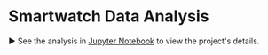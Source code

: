 # Smartwatch Data Analysis

▶️ See the analysis in [Jupyter Notebook](https://github.com/obedavy/Smartwatch-Data-Analysis/blob/main/Smartwatch-Data-Analysis.ipynb) to view the project's details.
